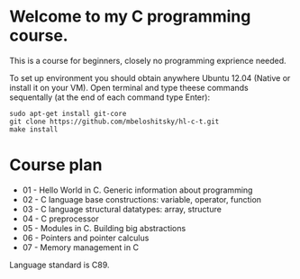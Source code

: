 # Welcome to my C programming course.

This is a course for beginners, closely no programming exprience needed.

To set up environment you should obtain anywhere Ubuntu 12.04 (Native or
install it on your VM). Open terminal and type theese commands sequentally 
(at the end of each command type Enter):

```
sudo apt-get install git-core
git clone https://github.com/mbeloshitsky/hl-c-t.git
make install
```

# Course plan

* 01 - Hello World in C. Generic information about programming
* 02 - C language base constructions: variable, operator, function
* 03 - C language structural datatypes: array, structure
* 04 - C preprocessor
* 05 - Modules in C. Building big abstractions
* 06 - Pointers and pointer calculus
* 07 - Memory management in C

Language standard is C89.
